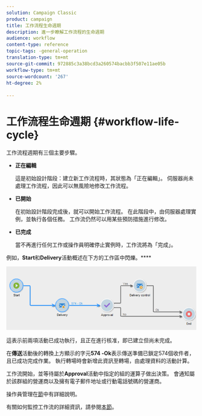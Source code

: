 ```yaml
---
solution: Campaign Classic
product: campaign
title: 工作流程生命週期
description: 進一步瞭解工作流程的生命週期
audience: workflow
content-type: reference
topic-tags: -general-operation
translation-type: tm+mt
source-git-commit: 972885c3a38bcd3a260574bacbb3f507e11ae05b
workflow-type: tm+mt
source-wordcount: '267'
ht-degree: 2%

---
```



# 工作流程生命週期 {#workflow-life-cycle}

工作流程週期有三個主要步驟。

* **正在編輯**

   這是初始設計階段：建立新工作流程時，其狀態為「正在編輯」。 伺服器尚未處理工作流程，因此可以無風險地修改工作流程。

* **已開始**

   在初始設計階段完成後，就可以開始工作流程。 在此階段中，由伺服器處理實例，並執行各個任務。 工作流仍然可以用某些預防措施進行修改。

* **已完成**

   當不再進行任何工作或操作員明確停止實例時，工作流將為「完成」。

例如，**Start**&#x200B;和&#x200B;**Delivery**&#x200B;活動概述在下方的工作區中閃爍。****

![](assets/new-workflow-6.png)

這表示前兩項活動已成功執行，且正在進行核准，即已建立但尚未完成。

在&#x200B;**傳送**&#x200B;活動後的轉換上方顯示的字元&#x200B;**574 -Ok**&#x200B;表示傳送準備已鎖定574個收件者，且已成功完成作業。 執行轉場時會新增此資訊至轉場，由處理資料的活動計算。

工作流開始，並等待屬於&#x200B;**Approval**&#x200B;活動中指定的組的運算子做出決策。 會通知屬於該群組的營運商以及擁有電子郵件地址或行動電話號碼的營運商。

操作員管理在[節](../../platform/using/access-management.md)中有詳細說明。

有關如何監控工作流的詳細資訊，請參閱[本節](../../workflow/using/monitoring-workflow-execution.md)。
